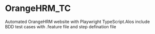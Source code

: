 # OrangeHRM_TC
Automated OrangeHRM website with Playwright TypeScript.Alos include BDD test cases with .feature file and step defination file 
